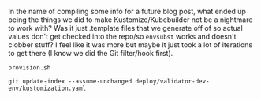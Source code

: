 In the name of compiling some info for a future blog post, what ended up being the things we did to make Kustomize/Kubebuilder not be a nightmare to work with? Was it just .template files that we generate off of so actual values don't get checked into the repo/so `envsubst` works and doesn't clobber stuff? I feel like it was more but maybe it just took a lot of iterations to get there (I know we did the Git filter/hook first).

`provision.sh`

```
git update-index --assume-unchanged deploy/validator-dev-env/kustomization.yaml
```
